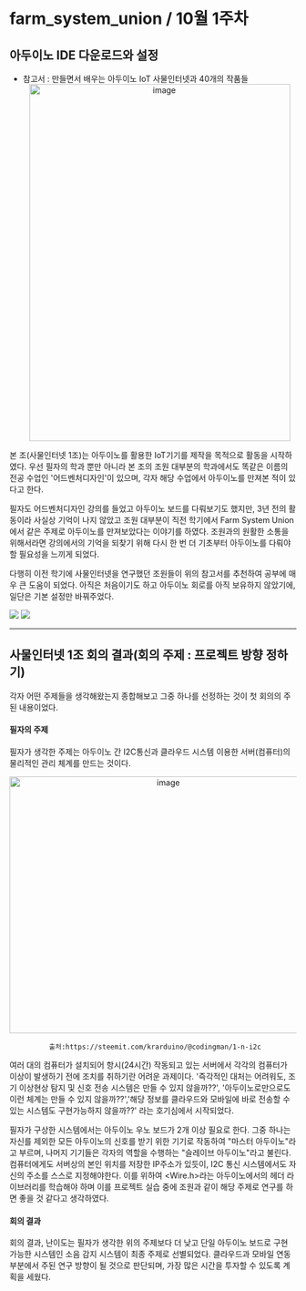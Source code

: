 # farm_system_union / 10월 1주차

## 아두이노 IDE 다운로드와 설정 

* 참고서 : 만들면서 배우는 아두이노 IoT 사물인터넷과 40개의 작품들
  <div align="center">
   <img width="458" height="627" alt="image" src="https://github.com/user-attachments/assets/a6e2891f-29b6-41d3-9dc1-27b86c345ad2" />

 본 조(사물인터넷 1조)는 아두이노를 활용한 IoT기기를 제작을 목적으로 활동을 시작하였다. 우선 필자의 학과 뿐만 아니라 본 조의 조원 대부분의 학과에서도 똑같은 이름의 전공 수업인 '어드벤처디자인'이 있으며, 각자 해당 수업에서 아두이노를 만져본 적이 있다고 한다.

 필자도 어드벤처디자인 강의를 들었고 아두이노 보드를 다뤄보기도 했지만, 3년 전의 활동이라 사실상 기억이 나지 않았고 조원 대부분이 직전 학기에서 Farm System Union에서 같은 주제로 아두이노를 만져보았다는 이야기를 하였다. 조원과의 원활한 소통을 위해서라면 강의에서의 기억을 되찾기 위해 다시 한 번 더 기초부터 아두이노를 다뤄야할 필요성을 느끼게 되었다.

 다행히 이전 학기에 사물인터넷을 연구했던 조원들이 위의 참고서를 추천하여 공부에 매우 큰 도움이 되었다. 아직은 처음이기도 하고 아두이노 회로를 아직 보유하지 않았기에, 일단은 기본 설정만 바꿔주었다.



 <img src="https://github.com/user-attachments/assets/3681e97f-a4ca-4330-8b6c-43cc17661570">
 <img src="https://github.com/user-attachments/assets/c35f19bc-d70b-41ac-9ee4-93ce27658ad5">


---

## 사물인터넷 1조 회의 결과(회의 주제 : 프로젝트 방향 정하기)

 각자 어떤 주제들을 생각해왔는지 종합해보고 그중 하나를 선정하는 것이 첫 회의의 주된 내용이었다.
 
 #### 필자의 주제
 
 필자가 생각한 주제는 아두이노 간 I2C통신과 클라우드 시스템 이용한 서버(컴퓨터)의 물리적인 관리 체계를 만드는 것이다.
    <div align="center">
     <img width="542" height="451" alt="image" src="https://github.com/user-attachments/assets/845066e9-bb62-4a65-b6db-6540bbbda543" />
  
     출처:https://steemit.com/krarduino/@codingman/1-n-i2c

 <div align="left">  
 여러 대의 컴퓨터가 설치되어 항시(24시간) 작동되고 있는 서버에서 각각의 컴퓨터가 이상이 발생하기 전에 조치를 취하기란 어려운 과제이다. '즉각적인 대처는 어려워도, 조기 이상현상 탐지 및 신호 전송 시스템은 만들 수 있지 않을까??', '아두이노로만으로도 이런 체계는 만들 수 있지 않을까??','해당 정보를 클라우드와 모바일에 바로 전송할 수 있는 시스템도 구현가능하지 않을까??' 라는 호기심에서 시작되었다.

 필자가 구상한 시스템에서는 아두이노 우노 보드가 2개 이상 필요로 한다. 그중 하나는 자신를 제외한 모든 아두이노의 신호를 받기 위한 기기로 작동하여 "마스터 아두이노"라고 부르며, 나머지 기기들은 각자의 역할을 수행하는 "슬레이브 아두이노"라고 불린다.
 컴퓨터에게도 서버상의 본인 위치를 저장한 IP주소가 있듯이, I2C 통신 시스템에서도 자신의 주소를 스스로 지정해야한다.
 이를 위하여 <Wire.h>라는 아두이노에서의 헤더 라이브러리를 학습해야 하며 이를 프로젝트 실습 중에 조원과 같이 해당 주제로 연구를 하면 좋을 것 같다고 생각하였다.

 #### 회의 결과

 회의 결과, 난이도는 필자가 생각한 위의 주제보다 더 낮고 단일 아두이노 보드로 구현 가능한 시스템인 소음 감지 시스템이 최종 주제로 선별되었다. 클라우드과 모바일 연동 부분에서 주된 연구 방향이 될 것으로 판단되며, 가장 많은 시간을 투자할 수 있도록 계획을 세웠다.

  
